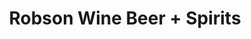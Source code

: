 ---
title: "Robson Wine Beer + Spirits"
url: /vancouver/robson-wine-beer-spirits/
shop: Spirituosen
---